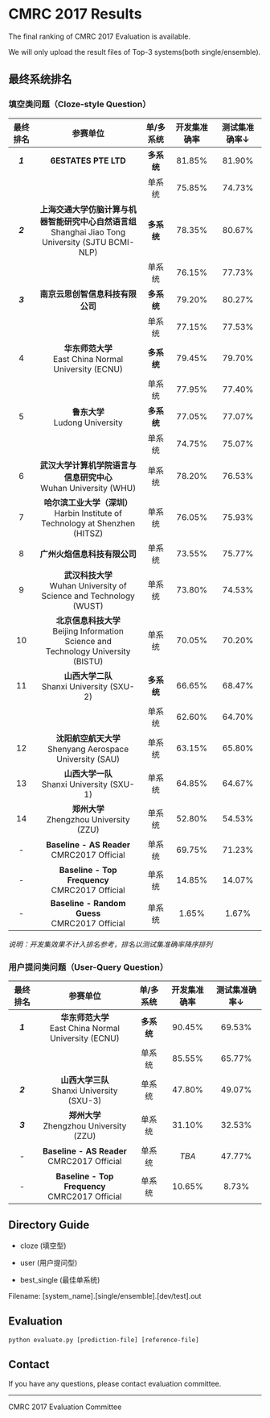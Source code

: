 # CMRC 2017 Results

The final ranking of CMRC 2017 Evaluation is available.

We will only upload the result files of Top-3 systems(both single/ensemble).

## 最终系统排名

### 填空类问题（Cloze-style Question）

| 最终排名 | 参赛单位 | 单/多系统 | 开发集准确率 | 测试集准确率↓ |
| :-----: | :-----: | :-----: | :-----: | :-----: |
| ***1*** | **6ESTATES PTE LTD** | **多系统** | 81.85% | 81.90% |
| | | 单系统 | 75.85% | 74.73% |
| ***2*** | **上海交通大学仿脑计算与机器智能研究中心自然语言组** <br/>Shanghai Jiao Tong University (SJTU BCMI-NLP) | **多系统** | 78.35% | 80.67% |
| | | 单系统 | 76.15% | 77.73% |
| ***3*** | **南京云思创智信息科技有限公司** | **多系统** | 79.20% | 80.27% |
| | | 单系统 | 77.15% | 77.53% |
| 4 | **华东师范大学** <br/>East China Normal University (ECNU) | **多系统** | 79.45% | 79.70% |
| | | 单系统 | 77.95% | 77.40% |
| 5 | **鲁东大学**  <br/>Ludong University | **多系统** | 77.05% | 77.07% |
| | | 单系统 | 74.75% | 75.07% |
| 6 | **武汉大学计算机学院语言与信息研究中心** <br/>Wuhan University (WHU) | 单系统 | 78.20% | 76.53% | 
| 7 | **哈尔滨工业大学（深圳）**<br/>Harbin Institute of Technology at Shenzhen (HITSZ) | 单系统 | 76.05% | 75.93% |
| 8 | **广州火焰信息科技有限公司** | 单系统 | 73.55% | 75.77% |
| 9 | **武汉科技大学** <br/>Wuhan University of Science and Technology (WUST) | 单系统 | 73.80% | 74.53% |
| 10 | **北京信息科技大学** <br/>Beijing Information Science and <br/>Technology University (BISTU) | 单系统 | 70.05% | 70.20% |
| 11 | **山西大学二队**  <br/>Shanxi University (SXU-2) | **多系统** | 66.65% | 68.47% |
| | | 单系统 | 62.60% | 64.70% |
| 12 | **沈阳航空航天大学** <br/>Shenyang Aerospace University (SAU) | 单系统 | 63.15% | 65.80% |
| 13 | **山西大学一队**  <br/>Shanxi University (SXU-1) | 单系统 | 64.85% | 64.67% |
| 14 | **郑州大学** <br/>Zhengzhou University (ZZU) | 单系统 | 52.80% | 54.53% |
| - | **Baseline - AS Reader**  <br/>CMRC2017 Official | 单系统 | 69.75% | 71.23% |
| - | **Baseline - Top Frequency**  <br/>CMRC2017 Official | 单系统 | 14.85% | 14.07% |
| - | **Baseline - Random Guess**  <br/>CMRC2017 Official | 单系统 | 1.65% | 1.67% | 

*说明：开发集效果不计入排名参考，排名以测试集准确率降序排列*

### 用户提问类问题（User-Query Question）

| 最终排名 |  参赛单位 | 单/多系统 | 开发集准确率 | 测试集准确率↓ |
| :-----: | :-----: | :-----: | :-----: | :-----: |
| ***1*** | **华东师范大学** <br/>East China Normal University (ECNU) | **多系统** | 90.45% | 69.53% |
| | | 单系统 | 85.55% | 65.77% |
| ***2*** | **山西大学三队** <br/> Shanxi University (SXU-3) | 单系统 | 47.80% | 49.07% | 
| ***3*** | **郑州大学** <br/>Zhengzhou University (ZZU) | 单系统 | 31.10% | 32.53% |
| - | **Baseline - AS Reader**  <br/>CMRC2017 Official | 单系统 | *TBA* | 47.77% |
| - | **Baseline - Top Frequency**  <br/>CMRC2017 Official | 单系统 | 10.65% | 8.73% |



## Directory Guide

- cloze (填空型)

- user (用户提问型)

- best_single (最佳单系统)

Filename: [system_name].[single/ensemble].[dev/test].out

## Evaluation
```
python evaluate.py [prediction-file] [reference-file]
```



## Contact

If you have any questions, please contact evaluation committee.

----------------
CMRC 2017 Evaluation Committee